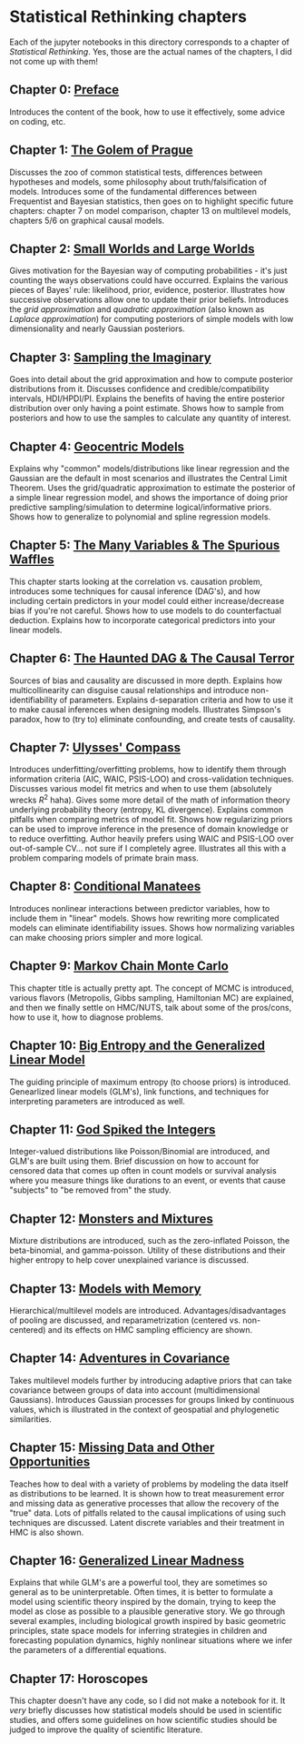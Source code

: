 # Statistical Rethinking chapters

Each of the jupyter notebooks in this directory corresponds to a chapter of _Statistical Rethinking_. Yes, those are the actual names of the chapters, I did not come up with them!

## Chapter 0: [Preface](00_preface.ipynb)
Introduces the content of the book, how to use it effectively, some advice on coding, etc.

## Chapter 1: [The Golem of Prague](01_golem_of_prague.ipynb)
Discusses the zoo of common statistical tests, differences between hypotheses and models, some philosophy about truth/falsification of models. Introduces some of the fundamental differences between Frequentist and Bayesian statistics, then goes on to highlight specific future chapters: chapter 7 on model comparison, chapter 13 on multilevel models, chapters 5/6 on graphical causal models.

## Chapter 2: [Small Worlds and Large Worlds](02_small_large_worlds.ipynb)
Gives motivation for the Bayesian way of computing probabilities - it's just counting the ways observations could have occurred. Explains the various pieces of Bayes' rule: likelihood, prior, evidence, posterior. Illustrates how successive observations allow one to update their prior beliefs. Introduces the _grid approximation_ and _quadratic approximation_ (also known as _Laplace approximation_) for computing posteriors of simple models with low dimensionality and nearly Gaussian posteriors.

## Chapter 3: [Sampling the Imaginary](03_sampling_the_imaginary.ipynb)
Goes into detail about the grid approximation and how to compute posterior distributions from it. Discusses confidence and credible/compatibility intervals, HDI/HPDI/PI. Explains the benefits of having the entire posterior distribution over only having a point estimate. Shows how to sample from posteriors and how to use the samples to calculate any quantity of interest.

## Chapter 4: [Geocentric Models](04_geocentric_models.ipynb)
Explains why "common" models/distributions like linear regression and the Gaussian are the default in most scenarios and illustrates the Central Limit Theorem. Uses the grid/quadratic approximation to estimate the posterior of a simple linear regression model, and shows the importance of doing prior predictive sampling/simulation to determine logical/informative priors. Shows how to generalize to polynomial and spline regression models.

## Chapter 5: [The Many Variables & The Spurious Waffles](05_many_vars_and_spurious_waffles.ipynb)
This chapter starts looking at the correlation vs. causation problem, introduces some techniques for causal inference (DAG's), and how including certain predictors in your model could either increase/decrease bias if you're not careful. Shows how to use models to do counterfactual deduction. Explains how to incorporate categorical predictors into your linear models.

## Chapter 6: [The Haunted DAG & The Causal Terror](06_haunted_dag_and_causal_terror.ipynb)
Sources of bias and causality are discussed in more depth. Explains how multicollinearity can disguise causal relationships and introduce non-identifiability of parameters. Explains d-separation criteria and how to use it to make causal inferences when designing models. Illustrates Simpson's paradox, how to (try to) eliminate confounding, and create tests of causality.

## Chapter 7: [Ulysses' Compass](07_ulysses_compass.ipynb)
Introduces underfitting/overfitting problems, how to identify them through information criteria (AIC, WAIC, PSIS-LOO) and cross-validation techniques. Discusses various model fit metrics and when to use them (absolutely wrecks $R^2$ haha). Gives some more detail of the math of information theory underlying probability theory (entropy, KL divergence). Explains common pitfalls when comparing metrics of model fit. Shows how regularizing priors can be used to improve inference in the presence of domain knowledge or to reduce overfitting. Author heavily prefers using WAIC and PSIS-LOO over out-of-sample CV... not sure if I completely agree. Illustrates all this with a problem comparing models of primate brain mass.

## Chapter 8: [Conditional Manatees](08_conditional_manatees.ipynb)
Introduces nonlinear interactions between predictor variables, how to include them in "linear" models. Shows how rewriting more complicated models can eliminate identifiability issues. Shows how normalizing variables can make choosing priors simpler and more logical.

## Chapter 9: [Markov Chain Monte Carlo](09_mcmc.ipynb)
This chapter title is actually pretty apt. The concept of MCMC is introduced, various flavors (Metropolis, Gibbs sampling, Hamiltonian MC) are explained, and then we finally settle on HMC/NUTS, talk about some of the pros/cons, how to use it, how to diagnose problems.

## Chapter 10: [Big Entropy and the Generalized Linear Model](10_entropy_and_glm.ipynb)
The guiding principle of maximum entropy (to choose priors) is introduced. Genearlized linear models (GLM's), link functions, and techniques for interpreting parameters are introduced as well.

## Chapter 11: [God Spiked the Integers](11_god_spiked_ints.ipynb)
Integer-valued distributions like Poisson/Binomial are introduced, and GLM's are built using them. Brief discussion on how to account for censored data that comes up often in count models or survival analysis where you measure things like durations to an event, or events that cause "subjects" to "be removed from" the study.

## Chapter 12: [Monsters and Mixtures](12_monsters_and_mixtures.ipynb)
Mixture distributions are introduced, such as the zero-inflated Poisson, the beta-binomial, and gamma-poisson. Utility of these distributions and their higher entropy to help cover unexplained variance is discussed.

## Chapter 13: [Models with Memory](13_models_with_memory.ipynb)
Hierarchical/multilevel models are introduced. Advantages/disadvantages of pooling are discussed, and reparametrization (centered vs. non-centered) and its effects on HMC sampling efficiency are shown.

## Chapter 14: [Adventures in Covariance](14_adventures_in_covariance.ipynb)
Takes multilevel models further by introducing adaptive priors that can take covariance between groups of data into account (multidimensional Gaussians). Introduces Gaussian processes for groups linked by continuous values, which is illustrated in the context of geospatial and phylogenetic similarities.

## Chapter 15: [Missing Data and Other Opportunities](15_missing_data.ipynb)
Teaches how to deal with a variety of problems by modeling the data itself as distributions to be learned. It is shown how to treat measurement error and missing data as generative processes that allow the recovery of the "true" data. Lots of pitfalls related to the causal implications of using such techniques are discussed. Latent discrete variables and their treatment in HMC is also shown.

## Chapter 16: [Generalized Linear Madness](16_generalized_linear_madness.ipynb)
Explains that while GLM's are a powerful tool, they are sometimes so general as to be uninterpretable. Often times, it is better to formulate a model using scientific theory inspired by the domain, trying to keep the model as close as possible to a plausible generative story. We go through several examples, including biological growth inspired by basic geometric principles, state space models for inferring strategies in children and forecasting population dynamics, highly nonlinear situations where we infer the parameters of a differential equations.

## Chapter 17: Horoscopes
This chapter doesn't have any code, so I did not make a notebook for it. It _very_ briefly discusses how statistical models should be used in scientific studies, and offers some guidelines on how scientific studies should be judged to improve the quality of scientific literature.